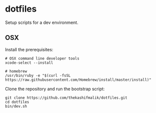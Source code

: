 dotfiles
========
Setup scripts for a dev environment.

OSX
---

Install the prerequisites:

    # OSX command line developer tools
    xcode-select --install

    # homebrew
    /usr/bin/ruby -e "$(curl -fsSL https://raw.githubusercontent.com/Homebrew/install/master/install)"

Clone the repository and run the bootstrap script:

    git clone https://github.com/thekashifmalik/dotfiles.git
    cd dotfiles
    bin/dev.sh

